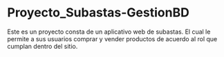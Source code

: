 # Proyecto_Subastas-GestionBD
Este es un proyecto consta de un aplicativo web de subastas. El cual le permite a sus usuarios comprar y vender productos de acuerdo al rol  que cumplan dentro del sitio.
